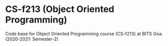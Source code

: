 # CS-f213 (Object Oriented Programming)
Code base for Object Oriented Programming course (CS-f213) at BITS Goa. (2020-2021: Semester-2)
